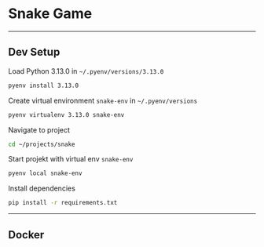 # Snake Game

---

## Dev Setup

Load Python 3.13.0 in `~/.pyenv/versions/3.13.0`

```bash
pyenv install 3.13.0
```

Create virtual environment `snake-env` in `~/.pyenv/versions`

```bash
pyenv virtualenv 3.13.0 snake-env
```

Navigate to project

```bash
cd ~/projects/snake
```

Start projekt with virtual env `snake-env`

```bash
pyenv local snake-env
```

Install dependencies

```bash
pip install -r requirements.txt
```

---

## Docker
